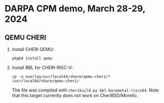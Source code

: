 # DARPA CPM demo, March 28-29, 2024

## QEMU CHERI

1. Install CHERI QEMU:

   ```
   pkg64 install qemu
   ```

1. Install BBL for CHERI-RISC-V:

   ```
   cp -a overlay/usr/local64/share/qemu-cheri/* /usr/local64/share/qemu-cheri/
   ```

   The file was compiled with `cheribuild.py bbl-baremetal-riscv64`.
   Note that this target currently does not work on CheriBSD/Morello.
